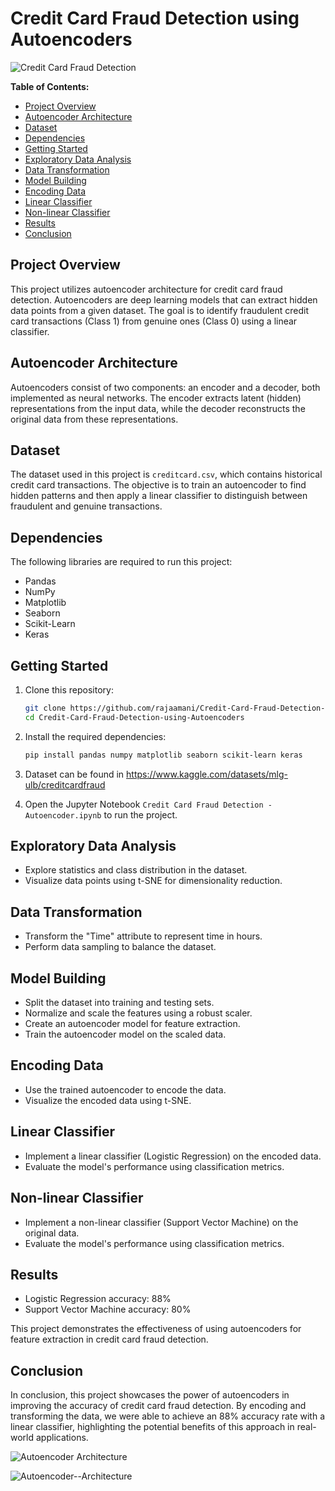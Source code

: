 # Credit Card Fraud Detection using Autoencoders

![Credit Card Fraud Detection](https://github.com/rajaamani/Credit-Card-Fraud-Detection-/assets/101103515/dd5facaf-607c-4da9-8252-99c97336df23)

**Table of Contents:**
- [Project Overview](#project-overview)
- [Autoencoder Architecture](#autoencoder-architecture)
- [Dataset](#dataset)
- [Dependencies](#dependencies)
- [Getting Started](#getting-started)
- [Exploratory Data Analysis](#exploratory-data-analysis)
- [Data Transformation](#data-transformation)
- [Model Building](#model-building)
- [Encoding Data](#encoding-data)
- [Linear Classifier](#linear-classifier)
- [Non-linear Classifier](#non-linear-classifier)
- [Results](#results)
- [Conclusion](#conclusion)

## Project Overview

This project utilizes autoencoder architecture for credit card fraud detection. Autoencoders are deep learning models that can extract hidden data points from a given dataset. The goal is to identify fraudulent credit card transactions (Class 1) from genuine ones (Class 0) using a linear classifier.

## Autoencoder Architecture

Autoencoders consist of two components: an encoder and a decoder, both implemented as neural networks. The encoder extracts latent (hidden) representations from the input data, while the decoder reconstructs the original data from these representations.

## Dataset

The dataset used in this project is `creditcard.csv`, which contains historical credit card transactions. The objective is to train an autoencoder to find hidden patterns and then apply a linear classifier to distinguish between fraudulent and genuine transactions.

## Dependencies

The following libraries are required to run this project:

- Pandas
- NumPy
- Matplotlib
- Seaborn
- Scikit-Learn
- Keras

## Getting Started

1. Clone this repository:

   ```bash
   git clone https://github.com/rajaamani/Credit-Card-Fraud-Detection-using-Autoencoders.git
   cd Credit-Card-Fraud-Detection-using-Autoencoders
   ```

2. Install the required dependencies:

   ```bash
   pip install pandas numpy matplotlib seaborn scikit-learn keras
   ```

3. Dataset can be found in https://www.kaggle.com/datasets/mlg-ulb/creditcardfraud

4. Open the Jupyter Notebook `Credit Card Fraud Detection - Autoencoder.ipynb` to run the project.

## Exploratory Data Analysis

- Explore statistics and class distribution in the dataset.
- Visualize data points using t-SNE for dimensionality reduction.

## Data Transformation

- Transform the "Time" attribute to represent time in hours.
- Perform data sampling to balance the dataset.

## Model Building

- Split the dataset into training and testing sets.
- Normalize and scale the features using a robust scaler.
- Create an autoencoder model for feature extraction.
- Train the autoencoder model on the scaled data.

## Encoding Data

- Use the trained autoencoder to encode the data.
- Visualize the encoded data using t-SNE.

## Linear Classifier

- Implement a linear classifier (Logistic Regression) on the encoded data.
- Evaluate the model's performance using classification metrics.

## Non-linear Classifier

- Implement a non-linear classifier (Support Vector Machine) on the original data.
- Evaluate the model's performance using classification metrics.

## Results

- Logistic Regression accuracy: 88%
- Support Vector Machine accuracy: 80%

This project demonstrates the effectiveness of using autoencoders for feature extraction in credit card fraud detection.

## Conclusion

In conclusion, this project showcases the power of autoencoders in improving the accuracy of credit card fraud detection. By encoding and transforming the data, we were able to achieve an 88% accuracy rate with a linear classifier, highlighting the potential benefits of this approach in real-world applications.

![Autoencoder Architecture](https://github.com/rajaamani/Credit-Card-Fraud-Detection-/assets/101103515/da83865a-4105-4385-b09b-073b7406855c)

![Autoencoder--Architecture](https://github.com/rajaamani/Credit-Card-Fraud-Detection-/assets/101103515/62d5f871-d4be-4b04-bf29-68bbede1425b)
